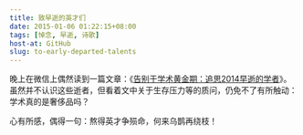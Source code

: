 ```yaml
---
title: 致早逝的英才们
date: 2015-01-06 01:22:15+08:00
tags: [悼念, 早逝, 诗歌]
host-at: GitHub
slug: to-early-departed-talents
---
```

晚上在微信上偶然读到一篇文章：《[告别于学术黄金期：追思2014早逝的学者](http://edu.qq.com/a/20141231/027575.htm)》。虽然并不认识这些逝者，但看着文中关于生存压力等的质问，仍免不了有所触动：学术真的是奢侈品吗？

心有所感，偶得一句：熬得英才争殒命，何来乌鹊再绕枝！
